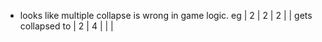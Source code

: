 
- looks like multiple collapse is wrong in game logic. eg | 2 | 2 | 2 |  |
  gets collapsed to | 2 | 4 |  |  |
